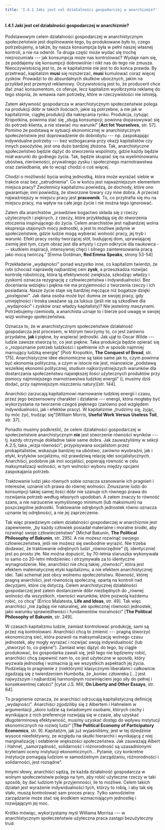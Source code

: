 ```yaml
---
title: 'I.4.1 Jaki jest cel działalności gospodarczej w anarchizmie?'
---
```


#### I.4.1 Jaki jest cel działalności gospodarczej w anarchizmie?

Podstawowym celem działalności gospodarczej w anarchistycznym
społeczeństwie jest dopilnowanie tego, by produkowane było to, czego
potrzebujemy, a także, by nasza konsumpcja była w pełni naszej własnej
kontroli, a nie na odwrót. Ta druga część może wydać się trochę
niezrozumiała --- jak konsumpcja może nas kontrolować? Wydaje nam się,
że poddajemy się konsumpcji dobrowolnie i nikt nas do tego nie zmusza.
Nieoczywistością jest to, że w kapitalizmie nie jest to do końca prawda.
By przetrwać, kapitalizm **musi** się rozszerzać, **musi** kumulować
coraz więcej zysków. Prowadzi to do absurdalnych skutków ubocznych,
jakim na przykład jest przemysł reklamowy. Oczywistością jest to, że
producent chce dać znać konsumentom, co oferuje, lecz kapitalizm
wyolbrzymia reklamę do tego stopnia, że wmawia nam potrzeby, które w
rzeczywistości nie istnieją.

Zatem aktywność gospodarcza w anarchistycznym społeczeństwie polega na
produkcji dóbr w takich ilościach, jakie są potrzebne, a nie jak w
kapitalizmie, ciągłej produkcji dla nakręcania rynku. Produkcja, cytując
Kropotkina, powinna stać się „sługą konsumpcji; powinna dopasowywać się
do potrzeb klienta, a nie stawiać mu warunki" \[**Act fot Yourselves**,
str. 57\]. Pomimo że podstawą w sytuacji ekonomicznej w anarchistycznym
społeczeństwie jest doprowadzenie do dobrobytu --- np. zaspokajając
indywidualne potrzeby --- bez wzbogacania przy okazji kapitalistów czy
innych pasożytów, jest ona dużo bardziej złożona. Tak, anarchistyczne
społeczeństwo będzie dążyć do stworzenia wspólnoty, gdzie każdy będzie
miał warunki do godnego życia. Tak, będzie skupiać się na wyeliminowaniu
ubóstwa, nierówności, prywatnego zysku i społecznego marnotrawstwa oraz
zaniedbania, ale to wciąż chodzi o coś więcej.

Chodzi o możliwość bycia wolną jednostką, która może wyrażać siebie w
trakcie oraz bez „zatrudnienia". Co w końcu jest najważniejszym
elementem miejsca pracy? Zwolennicy kapitalizmu powiedzą, że dochody,
które ono gwarantuje; inni powiedzą, że stworzone towary czy inne dobra.
A przecież najważniejszy w miejscu pracy jest **pracownik**. To, co
przytrafia się mu na miejscu pracy, ma wpływ na całe jego życie i nie
można tego ignorować.

Zatem dla anarchistów „prawdziwe bogactwo składa się z rzeczy
użytecznych i pięknych, z rzeczy, które przykładają się do stworzenia
otoczenia inspirującego do życia. Celem anarchistów jest najbardziej
wolna ekspresja utajonych mocy jednostki, a jest to możliwe jedynie w
społeczeństwie, gdzie ludzie mogą wybierać wolność pracy, jej tryb i
warunki. Efekt pracy osoby tworzącej stół, budującej dom, uprawiającej
ziemię jest tym, czym obraz jest dla artysty i czym odkrycie dla
naukowca --- skutkiem inspiracji, intensywnej chęci i silnego
zainteresowania pracą jako mocą twórczą." \[Emma Goldman, **Red Emma
Speaks**, strony 53-54\]

Przekładanie „wydajności" ponad wszystko inne, co kapitalizm twierdzi,
że robi (chociaż naprawdę najbardziej ceni **zysk**, a przeszkadza
rozwijać kontrolę robotniczą, która tą efektywność zwiększa, szkodząc
władzy i zyskom) oznacza rezygnację z człowieczeństwa i indywidualności.
Bez doceniania wdzięku i piękna nie ma przyjemności z tworzenia rzeczy i
ich posiadania. Nasze życie staje się bardziej męczące niż bogatsze
dzięki „postępowi". Jak dana osoba może być dumna ze swojej pracy, gdy
umiejętności i troska uważane są za luksus (jeśli nie są szkodliwe dla
„wydajności" i zysków oraz władzy kapitalisty)? Nie jesteśmy maszynami.
Potrzebujemy rzemiosła, a anarchista uznaje to i bierze pod uwagę w
swojej wizji wolnego społeczeństwa.

Oznacza to, że w anarchistycznym społeczeństwie działalność gospodarcza
jest procesem, w którym tworzymy to, co jest zarówno przydatne, **jak
i** piękne, by wspierać jednostki. Jak ujął to Oscar Wilde --- ludzie
zawsze stworzą to, co jest piękne. Taka produkcja będzie opierać się o
„rozpoznanie potrzeb ludzkości i spełnienie ich w sposób najmniej
marnujący ludzką energię" \[Piotr Kropotkin, **The Conquest of Bread**,
str. 175\]. Anarchistyczne idee ekonomiczne są takie same jak to, czym
powinna być ekonomia polityczna, a czym w istocie nie jest, mianowicie
„podstawą wszelkiej ekonomii politycznej, studium najkorzystniejszych
warunków dla dostarczania społeczeństwu największej ilości użytecznych
produktów przy pomocy najmniejszego marnotrawstwa ludzkiej energii" (i,
musimy dziś dodać, przy najmniejszym niszczeniu natury)\[str. 144\].

Anarchiści zarzucają kapitalizmowi marnowanie ludzkiej energii i czasu,
przez jego bezsensowny charakter i działanie --- energii, która mogłaby
być wykorzystana na tworzenie czegoś pięknego (zarówno pod względem
indywidualności, jak i efektów pracy). W kapitalizmie „trudzimy się,
żyjąc, by móc żyć, trudząc się"\[William Morris, **Useful Work Versus
Useless Toil**, str. 37\].

Ponadto musimy podkreślić, że celem działalności gospodarczej w
społeczeństwie anarchistycznym **nie** jest stworzenie równości wyników
--- tj. każdy otrzymuje dokładnie takie same dobra. Jak zauważyliśmy w
sekcji A.2.5, taka „wizja równości", przypisywana socjalistom przez
prokapitalistów, wskazuje bardziej na ubóstwo, zarówno wyobraźni, jak i
etyki, krytyków socjalizmu, niż prawdziwą relację idei socjalistycznych.
Anarchiści, podobnie jak inni socjaliści, popierają równość w celu
maksymalizacji wolności, w tym wolności wyboru między opcjami
zaspokajania potrzeb.

Traktowanie ludzi jako równych sobie oznacza szanowanie ich pragnień i
interesów, uznanie ich prawa do równej wolności. Zmuszanie ludzi do
konsumpcji takiej samej ilości dóbr nie szanuje ich równego prawa do
rozwijania potrzeb według własnych upodobań. A zatem znaczy to równość
szans, a nie narzucenie wymyślonego minimum (lub maksimum) na
poszczególne jednostki. Traktowanie odrębnych jednostek równo oznacza
uznanie tej odrębności, a nie jej zaprzeczenie.

Tak więc prawdziwym celem działalności gospodarczej w anarchizmie jest
zapewnienie, „by każdy człowiek posiadał materialne i moralne środki,
aby rozwinąć swoje człowieczeństwo" \[Michał Bakunin, **The Political
Philosophy of Bakunin**, str. 295\]. A nie możesz rozwinąć swojego
człowieczeństwa, jeśli nie możesz się swobodnie wyrazić. Nie trzeba
dodawać, że traktowanie odrębnych ludzi „równorzędnie" (tj. identycznie)
jest po prostu złe. Nie można dopuścić, by 70-letnia staruszka
wykonywała to samo co 20-letni młodzieniec i otrzymywała za to
identyczne wynagrodzenie. Nie, anarchiści nie chcą takiej „równości",
która jest efektem matematycznej etyki kapitalizmu, a nie efektem
anarchistycznej idei. Taki schemat jest obcy wolnemu społeczeństwu.
Równość, której pragną anarchiści, jest równością społeczną, opartą na
kontroli nad decyzjami, które cię dotyczą. Celem anarchistycznej
działalności gospodarczej jest zatem dostarczenie dóbr niezbędnych do
„równej wolności dla wszystkich, równości warunków, które pozwolą
każdemu robić, co chcą" \[Errico Malatesta, **Life and Ideas**, str.
49\]. Tak więc anarchiści „nie żądają nie naturalnej, ale społecznej
równości jednostek, jako warunku sprawiedliwości i fundamentów
moralności" \[**The Political Philosophy of Bakunin**, str. 249\].

W czasach kapitalizmu ludzie, zamiast kontrolować produkcję, sami są
przez nią kontrolowani. Anarchiści chcą to zmienić --- pragną stworzyć
ekonomiczną sieć, która pozwoli na maksymalizację wolnego czasu
jednostek, aby mogły wyrażać i rozwijać swoją indywidualność (lub
„stworzyć to, co piękne"). Zamiast więc dążyć do tego, by ciągle
produkować, bo gospodarka zawali się, jeśli tego nie będziemy robić,
anarchiści chcą zapewnić nam to, co jest użyteczne w sposób, który
wyzwala jednostkę i wzmacnia ją we wszystkich aspektach jej życia.
Podzielają to pragnienie z (niektórymi) klasycznymi liberałami i
całkowicie zgadzają się z twierdzeniem Humbolta, że „koniec człowieka
\[\...\] jest najwyższym i najbardziej harmonijnym rozwinięciem jego
siły do pełnej i konsekwentnej całości" \[cytat J.S. Mill, **On Liberty
and Other Essays**, str. 64\].

To pragnienie oznacza, że anarchiści odrzucają kapitalistyczną definicję
„wydajności". Anarchiści zgodziliby się z Albertem i Hahnelem w
argumentacji „skoro ludzie są świadomymi osobami, których cechy i
wynikające z nich preferencje rozwijają się w czasie, aby uzyskać
długoterminową efektywność, musimy uzyskać dostęp do wpływu instytucji
ekonomicznych na rozwój ludzi" \[**The Political Economy of
Participatory Economics**, str. 9\]. Kapitalizm, jak już wyjaśniliśmy,
jest w tej dziedzinie wysoce nieefektywny, ze względu na skutki
hierarchii i wynikającą z niej marginalizację i osłabienie większości
społeczeństwa. Jak zauważają Albert i Hahnel, „samorządność, solidarność
i różnorodność są uzasadnionymi kryteriami oceny instytucji
ekonomicznych\... Pytanie, czy konkretne instytucje pomagają ludziom w
samodzielnym zarządzaniu, różnorodności i solidarności, jest rozsądne".

Innymi słowy, anarchiści sądzą, że każda działalność gospodarcza w
wolnym społeczeństwie polega na tym, aby robić użyteczne rzeczy w taki
sposób, by dać ludziom tyle przyjemności, ile to możliwe. Celem takich
działań jest wyrażenie indywidualności tych, którzy to robią, i aby tak
się stało, muszą kontrolować sam proces pracy. Tylko samodzielne
zarządzanie może stać się środkiem wzmacniającym jednostkę i
rozwijającym jej moc.

Krótko mówiąc, wykorzystamy myśl Williama Morrisa --- w anarchistycznym
społeczeństwie użyteczna praca zastąpi bezużyteczny trud.

